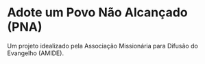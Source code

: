 # Adote um Povo Não Alcançado (PNA)

Um projeto idealizado pela Associação Missionária para Difusão do Evangelho (AMIDE).

